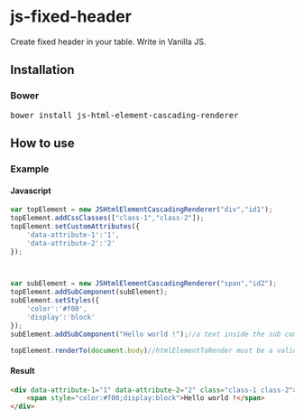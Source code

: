 # js-fixed-header

Create fixed header in your table. Write in Vanilla JS.

## Installation

### Bower
<pre>
bower install js-html-element-cascading-renderer
</pre>

## How to use 

### Example

#### Javascript

```javascript
var topElement = new JSHtmlElementCascadingRenderer("div","id1");
topElement.addCssClasses(["class-1","class-2"]);
topElement.setCustomAttributes({
    'data-attribute-1':'1',
    'data-attribute-2':'2'
});



var subElement = new JSHtmlElementCascadingRenderer("span","id2");
topElement.addSubComponent(subElement);
subElement.setStyles({
    'color':'#f00',
    'display':'block'
});
subElement.addSubComponent("Hello world !");//a text inside the sub component

topElement.renderTo(document.body)//htmlElementToRender must be a valid html element 
```
#### Result

``` html
<div data-attribute-1="1" data-attribute-2="2" class="class-1 class-2">
    <span style="color:#f00;display:block">Hello world !</span>
</div>
```